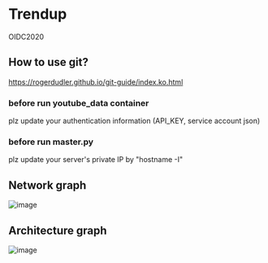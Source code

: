 # Trendup
OIDC2020

## How to use git?
https://rogerdudler.github.io/git-guide/index.ko.html

### before run youtube_data container
plz update your authentication information (API_KEY, service account json)

### before run master.py
plz update your server's private IP by "hostname -I"

## Network graph
![image](https://user-images.githubusercontent.com/39821875/89766357-fc8a6f00-db32-11ea-8b98-fca5f822e6aa.png)

## Architecture graph
![image](https://user-images.githubusercontent.com/39821875/89766416-15932000-db33-11ea-9df4-eaa18d0cba2d.png)
